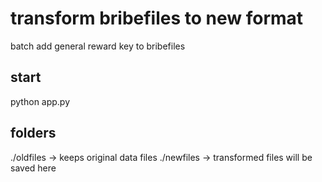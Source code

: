 # transform bribefiles to new format
batch add general reward key to bribefiles

## start
python app.py

## folders
./oldfiles -> keeps original data files
./newfiles -> transformed files will be saved here
